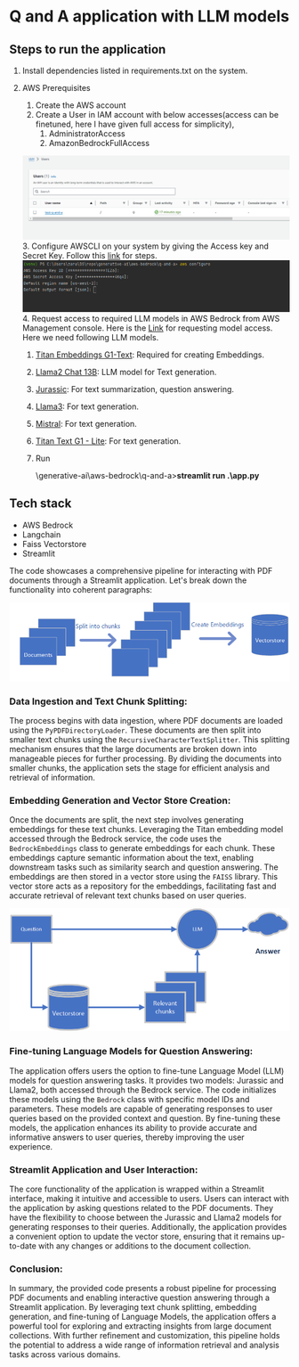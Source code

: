 # Q and A application with LLM models

## Steps to run the application
1. Install dependencies listed in requirements.txt on the system.
2. AWS Prerequisites
   1. Create the AWS account
   2. Create a User in IAM account with below accesses(access can be finetuned, here I have given full access for simplicity),
      1. AdministratorAccess
      2. AmazonBedrockFullAccess 
      
   ![Block diagram of app.](qa/IAM_user.png)
   3. Configure AWSCLI on your system by giving the Access key and Secret Key. Follow this [link](https://docs.aws.amazon.com/cli/v1/userguide/cli-chap-configure.html) for steps.
    ![Block diagram of app.](qa/awsconfigure.png)
   4. Request access to required LLM models in AWS Bedrock from AWS Management console. Here is the [Link](https://us-west-2.console.aws.amazon.com/bedrock/home?region=us-west-2#/modelaccess) for requesting model access. 
      Here we need following LLM models. 
      1. [Titan Embeddings G1-Text](https://us-west-2.console.aws.amazon.com/bedrock/home?region=us-west-2#/providers?model=amazon.titan-embed-text-v1): Required for creating Embeddings. 
      2. [Llama2 Chat 13B](https://us-west-2.console.aws.amazon.com/bedrock/home?region=us-west-2#/providers?model=meta.llama2-13b-chat-v1): LLM model for Text generation. 
      3. [Jurassic](https://us-west-2.console.aws.amazon.com/bedrock/home?region=us-west-2#/providers?model=ai21.j2-mid-v1): For text summarization, question answering.
      4. [Llama3](https://us-west-2.console.aws.amazon.com/bedrock/home?region=us-west-2#/providers?model=meta.llama3-8b-instruct-v1:0): For text generation.
      5. [Mistral](https://us-west-2.console.aws.amazon.com/bedrock/home?region=us-west-2#/providers?model=amazon.titan-text-lite-v1): For text generation.
      6. [Titan Text G1 - Lite](https://us-west-2.console.aws.amazon.com/bedrock/home?region=us-west-2#/providers?model=amazon.titan-text-lite-v1): For text generation.

   5. Run

      \generative-ai\aws-bedrock\q-and-a>**streamlit run .\app.py**
      

## Tech stack

* AWS Bedrock
* Langchain
* Faiss Vectorstore
* Streamlit


The code showcases a comprehensive pipeline for interacting with PDF documents through a Streamlit application. Let's break down the functionality into coherent paragraphs:

![Block diagram of app.](qa/qanda_1.png)


### Data Ingestion and Text Chunk Splitting:

The process begins with data ingestion, where PDF documents are loaded using the `PyPDFDirectoryLoader`. These documents are then split into smaller text chunks using the `RecursiveCharacterTextSplitter`. This splitting mechanism ensures that the large documents are broken down into manageable pieces for further processing. By dividing the documents into smaller chunks, the application sets the stage for efficient analysis and retrieval of information.

### Embedding Generation and Vector Store Creation:

Once the documents are split, the next step involves generating embeddings for these text chunks. Leveraging the Titan embedding model accessed through the Bedrock service, the code uses the `BedrockEmbeddings` class to generate embeddings for each chunk. These embeddings capture semantic information about the text, enabling downstream tasks such as similarity search and question answering. The embeddings are then stored in a vector store using the `FAISS` library. This vector store acts as a repository for the embeddings, facilitating fast and accurate retrieval of relevant text chunks based on user queries.

![Block diagram of app.](qa/qa_2.png)

### Fine-tuning Language Models for Question Answering:

The application offers users the option to fine-tune Language Model (LLM) models for question answering tasks. It provides two models: Jurassic and Llama2, both accessed through the Bedrock service. The code initializes these models using the `Bedrock` class with specific model IDs and parameters. These models are capable of generating responses to user queries based on the provided context and question. By fine-tuning these models, the application enhances its ability to provide accurate and informative answers to user queries, thereby improving the user experience.

### Streamlit Application and User Interaction:

The core functionality of the application is wrapped within a Streamlit interface, making it intuitive and accessible to users. Users can interact with the application by asking questions related to the PDF documents. They have the flexibility to choose between the Jurassic and Llama2 models for generating responses to their queries. Additionally, the application provides a convenient option to update the vector store, ensuring that it remains up-to-date with any changes or additions to the document collection.

### Conclusion:

In summary, the provided code presents a robust pipeline for processing PDF documents and enabling interactive question answering through a Streamlit application. By leveraging text chunk splitting, embedding generation, and fine-tuning of Language Models, the application offers a powerful tool for exploring and extracting insights from large document collections. With further refinement and customization, this pipeline holds the potential to address a wide range of information retrieval and analysis tasks across various domains.
